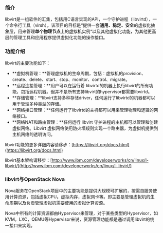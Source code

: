 ### 简介

libvirt是一组软件的汇集，包括用C语言实现的API，一个守护进程（libvirtd），一个命令行工具（virsh）。该项目的目标是“提供一套**通用、稳定、安全**的虚拟化抽象层，用来管理**单个物理节点**上的虚拟机实例“以及其他虚拟化功能，为其他更高层的管理工具和应用程序提供虚拟化功能的操作接口。

### 功能介绍

libvirt的主要功能如下：

* **虚拟机管理：**管理虚拟机的生命周期，包括：虚拟机的provision、create、delete、start、stop、monitor、control、migrate。
* **远程连接管理：**用户可以在运行着 libvirtd的机器上执行libvirt的所有功能，包括远程机器。但并不是所有支持libvirt的hypervisor都需要libvirtd。
* **存储管理：**libvirt支持多种存储driver，任何运行了libvirtd的机器都可以用于管理多种类型的存储。
* **网络接口管理：**任何运行了libvirtd的主机都可以用来管理物理和逻辑的网络接口。
* **网络NAT和路由管理：**任何运行 libvirt 守护进程的主机都可以管理和创建虚拟网络。Libvirt 虚拟网络使用防火墙规则实现一个路由器，为虚拟机提供到主机网络的透明访问。

libvirt功能的更多详细内容请移步：[https://libvirt.org/docs.html](https://libvirt.org/docs.html)

libvirt基本架构请移步：[http://www.ibm.com/developerworks/cn/linux/l-libvirt/](http://www.ibm.com/developerworks/cn/linux/l-libvirt/)

### **libvirt与OpenStack Nova**

Nova服务在OpenStack项目中的主要功能是提供大规模可扩展的，按需自服务使用计算资源，包括虚拟CPU，虚拟内存，虚拟网卡等。即主要是管理虚拟机的生命周期以及负责管理虚拟机需要使用的虚拟计算资源。

Nova中所有的计算资源都由Hypervisor来管理，对于某些类型的Hypervisor，如KVM，LXC，QEMU等Hypervisor来说，资源管理功能都是通过调用libvirt的统一接口来实现。



